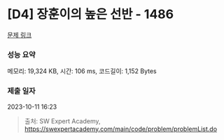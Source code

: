 # [D4] 장훈이의 높은 선반 - 1486 

[문제 링크](https://swexpertacademy.com/main/code/problem/problemDetail.do?contestProbId=AV2b7Yf6ABcBBASw) 

### 성능 요약

메모리: 19,324 KB, 시간: 106 ms, 코드길이: 1,152 Bytes

### 제출 일자

2023-10-11 16:23



> 출처: SW Expert Academy, https://swexpertacademy.com/main/code/problem/problemList.do